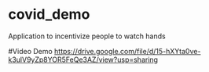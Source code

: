 # covid_demo
Application to incentivize people to watch hands

#Video Demo
https://drive.google.com/file/d/15-hXYta0ve-k3ulV9yZp8YOR5FeQe3AZ/view?usp=sharing
